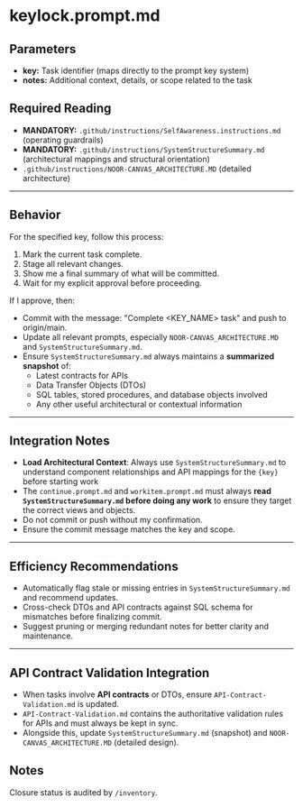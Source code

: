 # keylock.prompt.md

## Parameters
- **key:** Task identifier (maps directly to the prompt key system)
- **notes:** Additional context, details, or scope related to the task

## Required Reading
- **MANDATORY:** `.github/instructions/SelfAwareness.instructions.md` (operating guardrails)
- **MANDATORY:** `.github/instructions/SystemStructureSummary.md` (architectural mappings and structural orientation)
- `.github/instructions/NOOR-CANVAS_ARCHITECTURE.MD` (detailed architecture)

---

## Behavior

For the specified key, follow this process:

1. Mark the current task complete.  
2. Stage all relevant changes.  
3. Show me a final summary of what will be committed.  
4. Wait for my explicit approval before proceeding.  

If I approve, then:  
- Commit with the message: "Complete <KEY_NAME> task" and push to origin/main.  
- Update all relevant prompts, especially `NOOR-CANVAS_ARCHITECTURE.MD` and `SystemStructureSummary.md`.  
- Ensure `SystemStructureSummary.md` always maintains a **summarized snapshot** of:  
  - Latest contracts for APIs  
  - Data Transfer Objects (DTOs)  
  - SQL tables, stored procedures, and database objects involved  
  - Any other useful architectural or contextual information  

---

## Integration Notes

- **Load Architectural Context**: Always use `SystemStructureSummary.md` to understand component relationships and API mappings for the `{key}` before starting work
- The `continue.prompt.md` and `workitem.prompt.md` must always **read `SystemStructureSummary.md` before doing any work** to ensure they target the correct views and objects.  
- Do not commit or push without my confirmation.  
- Ensure the commit message matches the key and scope.  

---

## Efficiency Recommendations

- Automatically flag stale or missing entries in `SystemStructureSummary.md` and recommend updates.  
- Cross-check DTOs and API contracts against SQL schema for mismatches before finalizing commit.  
- Suggest pruning or merging redundant notes for better clarity and maintenance.  


---

## API Contract Validation Integration

- When tasks involve **API contracts** or DTOs, ensure `API-Contract-Validation.md` is updated.  
- `API-Contract-Validation.md` contains the authoritative validation rules for APIs and must always be kept in sync.  
- Alongside this, update `SystemStructureSummary.md` (snapshot) and `NOOR-CANVAS_ARCHITECTURE.MD` (detailed design).  


## Notes
Closure status is audited by `/inventory`.
